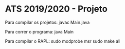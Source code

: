 # ATS 2019/2020 - Projeto

Para compilar os projetos:
	javac Main.java

Para correr o programa:
	java Main

Para compilar o RAPL:
	sudo modprobe msr
	sudo make all
